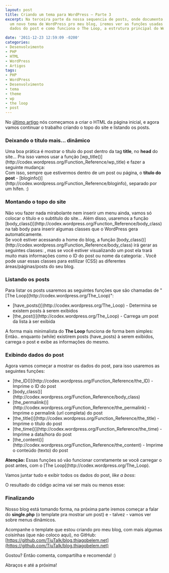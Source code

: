 ```yaml
---
layout: post
title: Criando um tema para WordPress – Parte 3
excerpt: Na terceira parte da nossa sequencia de posts, onde documento a criação de
  um novo tema de WordPress pro meu blog, iremos ver as funções usadas para exibir
  dados do post e como funciona o The Loop, a estrutura principal do WordPress.

date: '2011-12-23 12:59:09 -0200'
categories:
- Desenvolvimento
- PHP
- HTML
- WordPress
- Artigos
tags:
- PHP
- WordPress
- Desenvolvimento
- tema
- theme
- wp
- the loop
- post
---
```

No [último artigo](/criando-um-tema-para-wordpress-parte-2) nós começamos a criar o HTML da página inicial, e agora vamos continuar o trabalho criando o topo do site e listando os posts.

<h3>Deixando o título mais... dinâmico</h3>
Uma boa prática é mostrar o título do post dentro da tag <strong>title</strong>, no <strong>head</strong> do site... Pra isso vamos usar a função [wp_title()](http://codex.wordpress.org/Function_Reference/wp_title) e fazer a seguinte mudança:

<div data-gist-id="1514337" data-gist-show-loading="false"></div>
Com isso, sempre que estivermos dentro de um post ou página, o <strong>título do post</strong> - [bloginfo()](http://codex.wordpress.org/Function_Reference/bloginfo), separado por um hífen. :)

<h3>Montando o topo do site</h3>
Não vou fazer nada mirabolante nem inserir um menu ainda, vamos só colocar o título e o subtítulo do site... Além disso, usaremos a função [body_class()](http://codex.wordpress.org/Function_Reference/body_class) na tab body para inserir algumas classes que o WordPress gera automaticamente.

<div data-gist-id="1514349" data-gist-show-loading="false"></div>
Se você estiver acessando a home do blog, a função [body_class()](http://codex.wordpress.org/Function_Reference/body_class) irá gerar as seguintes classes: <code><body class="home blog"></code>, mas se você estiver visualizando um post ela trará muito mais informações como o ID do post ou nome da categoria: <code><body class="page page-id-2 page-template page-template-default logged-in"></code>. Você pode usar essas classes para estilizar (CSS) as diferentes áreas/páginas/posts do seu blog.

<h3>Listando os posts</h3>
Para listar os posts usaremos as seguintes funções que são chamadas de "[The Loop](http://codex.wordpress.org/The_Loop)":

<ul>
<li>[have_posts()](http://codex.wordpress.org/The_Loop) - Determina se existem posts à serem exibidos</li>
<li>[the_post()](http://codex.wordpress.org/The_Loop) - Carrega um post da lista à ser exibida</li>
</ul>
A forma mais minimalista do <strong>The Loop</strong> funciona de forma bem simples:

<div data-gist-id="1514368" data-gist-show-loading="false"></div>
Então.. enquanto (while) existirem posts (have_posts) à serem exibidos, carrega o post e exibe as informações do mesmo.

<h3>Exibindo dados do post</h3>
Agora vamos começar a mostrar os dados do post, para isso usaremos as seguintes funções:

<ul>
<li>[the_ID()](http://codex.wordpress.org/Function_Reference/the_ID) - Imprime o ID do post</li>
<li>[body_class()](http://codex.wordpress.org/Function_Reference/body_class)</li>
<li>[the_permalink()](http://codex.wordpress.org/Function_Reference/the_permalink) - Imprime o permalink (url completa) do post</li>
<li>[the_title()](http://codex.wordpress.org/Function_Reference/the_title) - Imprime o título do post</li>
<li>[the_time()](http://codex.wordpress.org/Function_Reference/the_time) - Imprime a data/hora do post</li>
<li>[the_content()](http://codex.wordpress.org/Function_Reference/the_content) - Imprime o conteúdo (texto) do post</li>
</ul>
<strong>Atenção:</strong> Essas funções só vão funcionar corretamente se você carregar o post antes, com o [The Loop](http://codex.wordpress.org/The_Loop).

Vamos juntar tudo e exibir todos os dados do post, <em>like a boss</em>:

<div data-gist-id="1514391" data-gist-show-loading="false"></div>
O resultado do código acima vai ser mais ou menos esse:

<div data-gist-id="1514395" data-gist-show-loading="false"></div>
<h3>Finalizando</h3>
Nosso blog está tomando forma, na próxima parte iremos começar a falar do <strong>single.php</strong> (o template pra mostrar um post) e - talvez - vamos ver sobre menus dinâmicos.

Acompanhe o template que estou criando pro meu blog, com mais algumas coisinhas (que não coloco aqui), no GitHub: [https://github.com/TiuTalk/blog.thiagobelem.net](https://github.com/TiuTalk/blog.thiagobelem.net)

Gostou? Então comenta, compartilha e recomenda! :)

Abraços e até a próxima!


